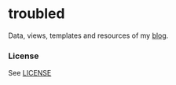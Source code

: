 # troubled

Data, views, templates and resources of my [blog](http://michaelnisi.com).

### License

See [LICENSE](https://raw.github.com/michaelnisi/michaelnisi:/master/LICENSE)
